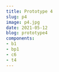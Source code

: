 ```yaml
---
title: Prototype 4
slug: p4
image: p4.jpg
date: 2021-05-12
blog: prototype4
components:
- b1
- bp1
- c6
- t4
---
```

